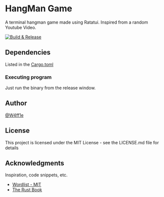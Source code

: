 # HangMan Game

A terminal hangman game made using Ratatui. Inspired from a random Youtube Video.

[![Build & Release](https://github.com/W4ff1e/rusty-hangman/actions/workflows/build.yml/badge.svg?event=release)](https://github.com/W4ff1e/rusty-hangman/actions/workflows/build.yml)

## Dependencies

Listed in the [Cargo.toml](Cargo.toml)

### Executing program

Just run the binary from the release window.

## Author

[@W4ff1e](https://github.com/W4ff1e)

## License

This project is licensed under the MIT License - see the LICENSE.md file for details

## Acknowledgments

Inspiration, code snippets, etc.

* [Wordlist - MIT](https://www.mit.edu/~ecprice/wordlist.10000)
* [The Rust Book](https://rust-book.cs.brown.edu/ch03-05-control-flow.html#summary)
